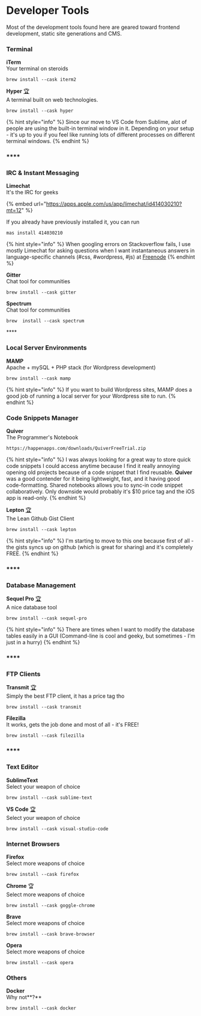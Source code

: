 # Developer Tools

Most of the development tools found here are geared toward frontend development, static site generations and CMS.

### **Terminal**

**iTerm**  
Your terminal on steroids

```text
brew install --cask iterm2
```

**Hyper**  [🏆](https://emojipedia.org/trophy/)  
A terminal built on web technologies.

```text
brew install --cask hyper
```

{% hint style="info" %}
Since our move to VS Code from Sublime, alot of people are using the built-in terminal window in it. Depending on your setup - it's up to you if you feel like running lots of different processes on different terminal windows.
{% endhint %}

### \*\*\*\*

### **IRC &** Instant Messaging

**Limechat**  
It's the IRC for geeks

{% embed url="https://apps.apple.com/us/app/limechat/id414030210?mt=12" %}

If you already have previously installed it, you can run 

```text
mas install 414030210
```

{% hint style="info" %}
When googling errors on Stackoverflow fails,  I use mostly Limechat for asking  questions when I want instantaneous answers in language-specific channels \(\#css, \#wordpress, \#js\) at [Freenode](https://freenode.net/)
{% endhint %}

**Gitter**  
Chat tool for communities

```text
brew install --cask gitter
```

**Spectrum**  
Chat tool for communities

```text
brew  install --cask spectrum
```

\*\*\*\*

### **Local Server Environments**

**MAMP**  
Apache + mySQL + PHP stack \(for Wordpress development\)

```text
brew install --cask mamp
```

{% hint style="info" %}
If you want to build Wordpress sites, MAMP does a good job of running a local server for your Wordpress site to run.
{% endhint %}

### 

### Code Snippets Manager

**Quiver**  
The Programmer's Notebook

```text
https://happenapps.com/downloads/QuiverFreeTrial.zip
```

{% hint style="info" %}
I was always looking for a great way to store quick code snippets I could access anytime because I find it really annoying opening old projects because of a code snippet that I find reusable. **Quiver** was a good contender for it being lightweight, fast, and it having good code-formatting. Shared notebooks allows you to sync-in code snippet collaboratively. Only downside would probably it's $10 price tag and the iOS app is read-only.
{% endhint %}

**Lepton** [🏆](https://emojipedia.org/trophy/)  
The Lean Github Gist Client

```text
brew install --cask lepton
```

{% hint style="info" %}
I'm starting to move to this one because first of all - the gists syncs up on github \(which is great for sharing\) and it's completely FREE.
{% endhint %}

### \*\*\*\*

### **Database Management**

**Sequel Pro** [🏆](https://emojipedia.org/trophy/)  
A nice database tool

```text
brew install --cask sequel-pro
```

{% hint style="info" %}
There are times when I want to modify the database tables easily in a GUI \(Command-line is cool and geeky, but sometimes - I'm just in a hurry\)
{% endhint %}

### \*\*\*\*

### **FTP Clients**

**Transmit** [🏆](https://emojipedia.org/trophy/)  
Simply the best FTP client, it has a price tag tho

```text
brew install --cask transmit
```

**Filezilla**   
It works, gets the job done and most of all - it's FREE!

```text
brew install --cask filezilla
```

### \*\*\*\*

### Text Editor

**SublimeText**  
Select your weapon of choice

```text
brew install --cask sublime-text
```

**VS Code** [🏆](https://emojipedia.org/trophy/)  
Select your weapon of choice

```text
brew install --cask visual-studio-code
```

### 

### Internet Browsers

**Firefox**  
Select more weapons of choice

```text
brew install --cask firefox
```

**Chrome** 🏆  
Select more weapons of choice

```text
brew install --cask goggle-chrome
```

**Brave**  
Select more weapons of choice

```text
brew install --cask brave-browser
```

**Opera**  
Select more weapons of choice

```text
brew install --cask opera
```

### **Others**

**Docker**  
Why not**?**

```text
brew install --cask docker
```

